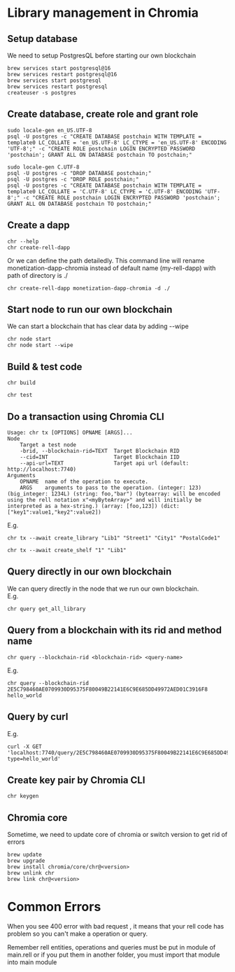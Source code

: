 # Library management in Chromia
## Setup database 
We need to setup PostgresQL before starting our own blockchain
```shell
brew services start postgresql@16
brew services restart postgresql@16
brew services start postgresql
brew services restart postgresql
createuser -s postgres
```
## Create database, create role and grant role 
```shell
sudo locale-gen en_US.UTF-8
psql -U postgres -c "CREATE DATABASE postchain WITH TEMPLATE = template0 LC_COLLATE = 'en_US.UTF-8' LC_CTYPE = 'en_US.UTF-8' ENCODING 'UTF-8';" -c "CREATE ROLE postchain LOGIN ENCRYPTED PASSWORD 'postchain'; GRANT ALL ON DATABASE postchain TO postchain;"
```
```shell
sudo locale-gen C.UTF-8
psql -U postgres -c "DROP DATABASE postchain;"
psql -U postgres -c "DROP ROLE postchain;"
psql -U postgres -c "CREATE DATABASE postchain WITH TEMPLATE = template0 LC_COLLATE = 'C.UTF-8' LC_CTYPE = 'C.UTF-8' ENCODING 'UTF-8';" -c "CREATE ROLE postchain LOGIN ENCRYPTED PASSWORD 'postchain'; GRANT ALL ON DATABASE postchain TO postchain;"
```
## Create a dapp 

```shell
chr --help
chr create-rell-dapp
```
Or we can define the path detailedly. This command line will rename monetization-dapp-chromia instead of default name (my-rell-dapp) with path of directory is ./
```shell
chr create-rell-dapp monetization-dapp-chromia -d ./
```
## Start node to run our own blockchain
We can start a blockchain that has clear data by adding --wipe
```shell
chr node start
chr node start --wipe
```
## Build & test code
```shell
chr build

chr test
``` 
## Do a transaction using Chromia CLI 
```shell
Usage: chr tx [OPTIONS] OPNAME [ARGS]...
Node 
    Target a test node 
    -brid, --blockchain-rid=TEXT  Target Blockchain RID  
    --cid=INT                     Target Blockchain IID   
    --api-url=TEXT                Target api url (default: http://localhost:7740)
Arguments 
    OPNAME  name of the operation to execute.
    ARGS    arguments to pass to the operation. (integer: 123) (big_integer: 1234L) (string: foo,"bar") (bytearray: will be encoded using the rell notation x"<myByteArray>" and will initially be interpreted as a hex-string.) (array: [foo,123]) (dict:["key1":value1,"key2":value2])
```
E.g.
```shell
chr tx --await create_library "Lib1" "Street1" "City1" "PostalCode1"

chr tx --await create_shelf "1" "Lib1"
```
## Query directly in our own blockchain
 We can query directly in the node that we run our own blockchain. \
E.g.
```shell
chr query get_all_library
```
## Query from a blockchain with its rid and method name
```shell
chr query --blockchain-rid <blockchain-rid> <query-name>
```
E.g.
```shell
chr query --blockchain-rid 2E5C798460AE0709930D95375F80049B22141E6C9E685DD49972AED01C3916F8 hello_world
```
## Query by curl
E.g.
```shell
curl -X GET 'localhost:7740/query/2E5C798460AE0709930D95375F80049B22141E6C9E685DD49972AED01C3916F8?type=hello_world'
```
## Create key pair by Chromia CLI
```shell
chr keygen
```
## Chromia core
 Sometime, we need to update core of chromia or switch version to get rid of errors
```shell
brew update
brew upgrade
brew install chromia/core/chr@<version>
brew unlink chr
brew link chr@<version>
```

# Common Errors

When you see 400 error with bad request , it means that your rell code has problem so you can't make a operation or query.

Remember rell entities, operations and queries must be put in module of main.rell or if you put them in another folder, you must import that module into main module